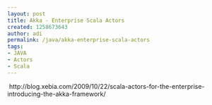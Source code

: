 ```yaml
---
layout: post
title: Akka - Enterprise Scala Actors
created: 1258673643
author: adi
permalink: /java/akka-enterprise-scala-actors
tags:
- JAVA
- Actors
- Scala
---
```

<p>&nbsp;http://blog.xebia.com/2009/10/22/scala-actors-for-the-enterprise-introducing-the-akka-framework/</p>
